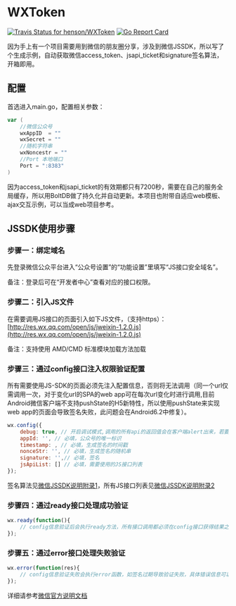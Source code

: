 # WXToken

[![Travis Status for henson/WXToken](https://travis-ci.org/henson/WXToken.svg?branch=master)](https://travis-ci.org/henson/WXToken) [![Go Report Card](https://goreportcard.com/badge/github.com/henson/WXToken)](https://goreportcard.com/report/github.com/henson/WXToken)

因为手上有一个项目需要用到微信的朋友圈分享，涉及到微信JSSDK，所以写了个生成示例，自动获取微信access_token、jsapi_ticket和signature签名算法，开箱即用。

## 配置

首选进入main.go，配置相关参数：

```go
var (
    //微信公众号
    wxAppID  = ""
    wxSecret = ""
    //随机字符串
    wxNoncestr = ""
    //Port 本地端口
    Port = ":8383"
)
```

因为access_token和jsapi_ticket的有效期都只有7200秒，需要在自己的服务全局缓存，所以用BoltDB做了持久化并自动更新。本项目也附带自适应web模板、ajax交互示例，可以当成web项目参考。

## JSSDK使用步骤

### 步骤一：绑定域名

先登录微信公众平台进入“公众号设置”的“功能设置”里填写“JS接口安全域名”。

备注：登录后可在“开发者中心”查看对应的接口权限。

### 步骤二：引入JS文件

在需要调用JS接口的页面引入如下JS文件，（支持https）：[http://res.wx.qq.com/open/js/jweixin-1.2.0.js](http://res.wx.qq.com/open/js/jweixin-1.2.0.js)

备注：支持使用 AMD/CMD 标准模块加载方法加载

### 步骤三：通过config接口注入权限验证配置

所有需要使用JS-SDK的页面必须先注入配置信息，否则将无法调用（同一个url仅需调用一次，对于变化url的SPA的web app可在每次url变化时进行调用,目前Android微信客户端不支持pushState的H5新特性，所以使用pushState来实现web app的页面会导致签名失败，此问题会在Android6.2中修复）。

```js
wx.config({
    debug: true, // 开启调试模式,调用的所有api的返回值会在客户端alert出来，若要查看传入的参数，可以在pc端打开，参数信息会通过log打出，仅在pc端时才会打印。
    appId: '', // 必填，公众号的唯一标识
    timestamp: , // 必填，生成签名的时间戳
    nonceStr: '', // 必填，生成签名的随机串
    signature: '',// 必填，签名
    jsApiList: [] // 必填，需要使用的JS接口列表
});
```

签名算法见[微信JSSDK说明附录1](https://mp.weixin.qq.com/wiki?action=doc&id=mp1421141115#62)，所有JS接口列表见[微信JSSDK说明附录2](https://mp.weixin.qq.com/wiki?action=doc&id=mp1421141115#63)

### 步骤四：通过ready接口处理成功验证

```js
wx.ready(function(){
    // config信息验证后会执行ready方法，所有接口调用都必须在config接口获得结果之后，config是一个客户端的异步操作，所以如果需要在页面加载时就调用相关接口，则须把相关接口放在ready函数中调用来确保正确执行。对于用户触发时才调用的接口，则可以直接调用，不需要放在ready函数中。
});
```

### 步骤五：通过error接口处理失败验证

```js
wx.error(function(res){
    // config信息验证失败会执行error函数，如签名过期导致验证失败，具体错误信息可以打开config的debug模式查看，也可以在返回的res参数中查看，对于SPA可以在这里更新签名。
});
```

详细请参考[微信官方说明文档](https://mp.weixin.qq.com/wiki?t=resource/res_main&id=mp1421141115)